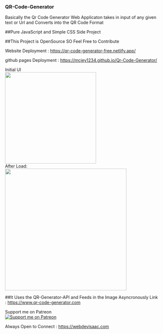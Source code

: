 ### QR-Code-Generator

Basically the Qr Code Generator Web Applicaton takes in input of any given text or Url and Converts into the QR Code Format

##Pure JavaScript and Simple CSS Side Project

##This Project is OpenSource SO Feel Free to Contribute

Website Deployment : https://qr-code-generator-free.netlify.app/

github pages Deployment : https://mcjey1234.github.io/Qr-Code-Generator/

Initial UI
<br/>
<img src="./images/Initialsnap.png" height=300px/>
<br/>
After Load:
<br/>
<img src="./images/after%20generation.png" height=400px/>

##It Uses the QR-Generator-API and Feeds in the Image Asyncronously
Link : https://www.qr-code-generator.com


Support me on Patreon <br/>
[![Support me on Patreon](https://img.shields.io/endpoint.svg?url=https%3A%2F%2Fshieldsio-patreon.vercel.app%2Fapi%3Fusername%3Dwebdevisaac%26type%3Dpatrons&style=flat)](https://patreon.com/webdevisaac)

Always Open to Connect : https://webdevisaac.com
